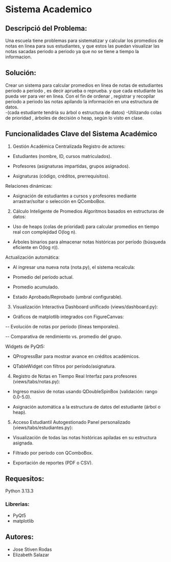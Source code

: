 # Sistema Academico
## Descripció del Problema:
Una escuela tiene problemas  para  sistematizar  y calcular los promedios de  notas en linea  para sus  estudiantes, y que estos las puedan  visualizar las notas  sacadas periodo  a periodo  ya  que   no se tiene a tiempo  la informacion.

## Solución:
 Crear un sistema  para  calcular promedios en línea  de notas   de estudiantes periodo a periodo , es  decir   aprueba o reprueba. y que cada estudiante  las  pueda ver  para  ver en linea. Con el fin de ordenar  , registrar y recopilar  periodo  a periodo  las  notas apilando la información  en una estructura de  datos.  
-(cada estudiante  tendría su árbol o  estructura de  datos) 
-Utilizando  colas  de  prioridad , árboles de decisión o heap, según lo   visto en clase.


## Funcionalidades Clave del Sistema Académico

1. Gestión Académica Centralizada
Registro de actores:

- Estudiantes (nombre, ID, cursos matriculados).

- Profesores (asignaturas impartidas, grupos asignados).

- Asignaturas (código, créditos, prerrequisitos).

Relaciones dinámicas:

- Asignación de estudiantes a cursos y profesores mediante arrastrar/soltar o selección en QComboBox.

2. Cálculo Inteligente de Promedios
Algoritmos basados en estructuras de datos:

- Uso de heaps (colas de prioridad) para calcular promedios en tiempo real con complejidad O(log n).

- Árboles binarios para almacenar notas históricas por período (búsqueda eficiente en O(log n)).

Actualización automática:

- Al ingresar una nueva nota (nota.py), el sistema recalcula:

- Promedio del período actual.

- Promedio acumulado.

- Estado Aprobado/Reprobado (umbral configurable).

3. Visualización Interactiva
Dashboard unificado (views/dashboard.py):

- Gráficos de matplotlib integrados con FigureCanvas:

-- Evolución de notas por período (líneas temporales).

-- Comparativa de rendimiento vs. promedio del grupo.

Widgets de PyQt5:

- QProgressBar para mostrar avance en créditos académicos.

- QTableWidget con filtros por período/asignatura.

4. Registro de Notas en Tiempo Real
Interfaz para profesores (views/tabs/notas.py):

- Ingreso masivo de notas usando QDoubleSpinBox (validación: rango 0.0-5.0).

- Asignación automática a la estructura de datos del estudiante (árbol o heap).


5. Acceso Estudiantil Autogestionado
Panel personalizado (views/tabs/estudiantes.py):

- Visualización de todas las notas históricas apiladas en su estructura asignada.

- Filtrado por período con QComboBox.

- Exportación de reportes (PDF o CSV).



## Requesitos:
Python 3.13.3
### Librerias:
- PyQt5
- matplotlib


## Autores:
- Jose Stiven Rodas
- Elizabeth Salazar

